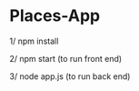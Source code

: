 # Places-App

1/ npm install



2/ npm start (to run front end) 




3/ node app.js (to run back end)
